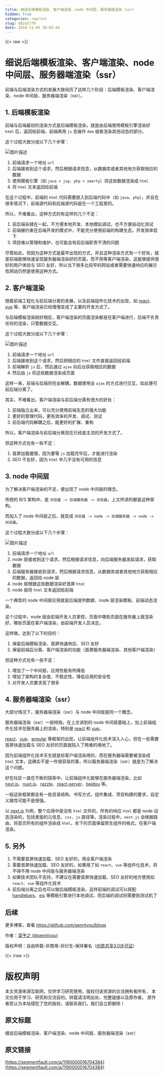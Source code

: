 ```yaml
---
title: 细说后端模板渲染、客户端渲染、node 中间层、服务器端渲染（ssr）
hidden: true
categories: reprint
slug: d02a5779
date: 2018-11-03 10:03:44
---
```


{{< raw >}}
<h1 id="articleHeader0">&#x7EC6;&#x8BF4;&#x540E;&#x7AEF;&#x6A21;&#x677F;&#x6E32;&#x67D3;&#x3001;&#x5BA2;&#x6237;&#x7AEF;&#x6E32;&#x67D3;&#x3001;node &#x4E2D;&#x95F4;&#x5C42;&#x3001;&#x670D;&#x52A1;&#x5668;&#x7AEF;&#x6E32;&#x67D3;&#xFF08;ssr&#xFF09;</h1><p>&#x524D;&#x7AEF;&#x4E0E;&#x540E;&#x7AEF;&#x6E32;&#x67D3;&#x65B9;&#x5F0F;&#x7684;&#x53D1;&#x5C55;&#x5927;&#x81F4;&#x7ECF;&#x5386;&#x4E86;&#x8FD9;&#x6837;&#x51E0;&#x4E2A;&#x9636;&#x6BB5;&#xFF1A;&#x540E;&#x7AEF;&#x6A21;&#x677F;&#x6E32;&#x67D3;&#x3001;&#x5BA2;&#x6237;&#x7AEF;&#x6E32;&#x67D3;&#x3001;node &#x4E2D;&#x95F4;&#x5C42;&#x3001;&#x670D;&#x52A1;&#x5668;&#x7AEF;&#x6E32;&#x67D3;&#xFF08;ssr&#xFF09;&#x3002;</p><h2 id="articleHeader1">1. &#x540E;&#x7AEF;&#x6A21;&#x677F;&#x6E32;&#x67D3;</h2><p>&#x524D;&#x7AEF;&#x4E0E;&#x540E;&#x7AEF;&#x6700;&#x521D;&#x7684;&#x6E32;&#x67D3;&#x65B9;&#x5F0F;&#x662F;&#x540E;&#x7AEF;&#x6A21;&#x677F;&#x6E32;&#x67D3;&#xFF0C;&#x5C31;&#x662F;&#x7531;&#x540E;&#x7AEF;&#x4F7F;&#x7528;&#x6A21;&#x677F;&#x5F15;&#x64CE;&#x6E32;&#x67D3;&#x597D; <code>html</code> &#x540E;&#xFF0C;&#x8FD4;&#x56DE;&#x7ED9;&#x524D;&#x7AEF;&#xFF0C;&#x524D;&#x7AEF;&#x518D;&#x7528; <code>js</code> &#x53BB;&#x64CD;&#x4F5C; <code>dom</code> &#x6216;&#x8005;&#x6E32;&#x67D3;&#x5176;&#x4ED6;&#x52A8;&#x6001;&#x7684;&#x90E8;&#x5206;&#x3002;</p><p>&#x8FD9;&#x4E2A;&#x8FC7;&#x7A0B;&#x5927;&#x81F4;&#x5206;&#x6210;&#x4EE5;&#x4E0B;&#x51E0;&#x4E2A;&#x6B65;&#x9AA4;&#xFF1A;</p><p><span class="img-wrap"><img data-src="/img/bVbifJ6?w=984&amp;h=368" src="https://static.alili.tech/img/bVbifJ6?w=984&amp;h=368" alt="&#x56FE;&#x7247;&#x63CF;&#x8FF0;" title="&#x56FE;&#x7247;&#x63CF;&#x8FF0;" style="cursor:pointer;display:inline"></span></p><ol><li>&#x524D;&#x7AEF;&#x8BF7;&#x6C42;&#x4E00;&#x4E2A;&#x5730;&#x5740; <code>url</code></li><li>&#x540E;&#x7AEF;&#x63A5;&#x6536;&#x5230;&#x8FD9;&#x4E2A;&#x8BF7;&#x6C42;&#xFF0C;&#x7136;&#x540E;&#x6839;&#x636E;&#x8BF7;&#x6C42;&#x4FE1;&#x606F;&#xFF0C;&#x4ECE;&#x6570;&#x636E;&#x5E93;&#x6216;&#x8005;&#x5176;&#x4ED6;&#x5730;&#x65B9;&#x83B7;&#x53D6;&#x76F8;&#x5E94;&#x7684;&#x6570;&#x636E;</li><li>&#x4F7F;&#x7528;&#x6A21;&#x677F;&#x5F15;&#x64CE;&#xFF08;&#x5982; <code>java &gt; jsp</code>&#x3001;<code>php &gt; smarty</code>&#xFF09;&#x5C06;&#x8FD9;&#x4E9B;&#x6570;&#x636E;&#x6E32;&#x67D3;&#x6210; <code>html</code></li><li>&#x5C06; <code>html</code> &#x6587;&#x672C;&#x8FD4;&#x56DE;&#x7ED9;&#x524D;&#x7AEF;</li></ol><p>&#x5728;&#x8FD9;&#x4E2A;&#x8FC7;&#x7A0B;&#x4E2D;&#xFF0C;&#x524D;&#x7AEF;&#x7684; <code>html</code> &#x4EE3;&#x7801;&#x9700;&#x8981;&#x5D4C;&#x5165;&#x5230;&#x540E;&#x7AEF;&#x4EE3;&#x7801;&#x4E2D;&#xFF08;&#x5982; <code>java</code>&#x3001;<code>php</code>&#xFF09;&#xFF0C;&#x5E76;&#x4E14;&#x5728;&#x5F88;&#x591A;&#x60C5;&#x51B5;&#x4E0B;&#xFF0C;&#x524D;&#x7AEF;&#x6E90;&#x4EE3;&#x7801;&#x548C;&#x540E;&#x7AEF;&#x6E90;&#x4EE3;&#x7801;&#x662F;&#x5728;&#x4E00;&#x4E2A;&#x5DE5;&#x7A0B;&#x91CC;&#x7684;&#x3002;</p><p>&#x6240;&#x4EE5;&#xFF0C;&#x4E0D;&#x96BE;&#x770B;&#x51FA;&#xFF0C;&#x8FD9;&#x79CD;&#x65B9;&#x5F0F;&#x7684;&#x6709;&#x8FD9;&#x6837;&#x7684;&#x51E0;&#x4E2A;&#x4E0D;&#x8DB3;&#xFF1A;</p><ol><li>&#x524D;&#x540E;&#x7AEF;&#x6742;&#x63C9;&#x5728;&#x4E00;&#x8D77;&#xFF0C;&#x4E0D;&#x65B9;&#x4FBF;&#x672C;&#x5730;&#x5F00;&#x53D1;&#x3001;&#x672C;&#x5730;&#x6A21;&#x62DF;&#x8C03;&#x8BD5;&#xFF0C;&#x4E5F;&#x4E0D;&#x65B9;&#x4FBF;&#x81EA;&#x52A8;&#x5316;&#x6D4B;&#x8BD5;</li><li>&#x524D;&#x7AEF;&#x88AB;&#x7EA6;&#x675F;&#x5728;&#x540E;&#x7AEF;&#x5F00;&#x53D1;&#x7684;&#x6A21;&#x5F0F;&#x4E2D;&#xFF0C;&#x4E0D;&#x80FD;&#x5145;&#x5206;&#x4F7F;&#x7528;&#x524D;&#x7AEF;&#x7684;&#x6784;&#x5EFA;&#x751F;&#x6001;&#xFF0C;&#x5F00;&#x53D1;&#x6548;&#x7387;&#x4F4E;&#x4E0B;</li><li>&#x9879;&#x76EE;&#x96BE;&#x4EE5;&#x7BA1;&#x7406;&#x548C;&#x7EF4;&#x62A4;&#xFF0C;&#x4E5F;&#x53EF;&#x80FD;&#x4F1A;&#x6709;&#x524D;&#x540E;&#x7AEF;&#x804C;&#x8D23;&#x4E0D;&#x6E05;&#x7684;&#x95EE;&#x9898;</li></ol><p>&#x5C3D;&#x7BA1;&#x5982;&#x6B64;&#xFF0C;&#x4F46;&#x56E0;&#x4E3A;&#x8FD9;&#x79CD;&#x65B9;&#x5F0F;&#x662F;&#x6700;&#x65E9;&#x51FA;&#x73B0;&#x7684;&#x65B9;&#x5F0F;&#xFF0C;&#x5E76;&#x4E14;&#x8FD9;&#x79CD;&#x6E32;&#x67D3;&#x65B9;&#x5F0F;&#x6709;&#x4E00;&#x4E2A;&#x597D;&#x5904;&#xFF0C;&#x5C31;&#x662F;&#x524D;&#x7AEF;&#x80FD;&#x591F;&#x5FEB;&#x901F;&#x5448;&#x73B0;&#x670D;&#x52A1;&#x5668;&#x7AEF;&#x6E32;&#x67D3;&#x597D;&#x7684;&#x9875;&#x9762;&#xFF0C;&#x800C;&#x4E0D;&#x7528;&#x7B49;&#x5BA2;&#x6237;&#x7AEF;&#x6E32;&#x67D3;&#xFF0C;&#x8FD9;&#x80FD;&#x591F;&#x63D0;&#x4F9B;&#x5F88;&#x597D;&#x7684;&#x7528;&#x6237;&#x4F53;&#x9A8C;&#x4E0E; SEO &#x53CB;&#x597D;&#xFF0C;&#x6240;&#x4EE5;&#x5F53;&#x4E0B;&#x5F88;&#x591A;&#x6BD4;&#x8F83;&#x65E9;&#x7684;&#x7F51;&#x7AD9;&#x6216;&#x8005;&#x9700;&#x8981;&#x5FEB;&#x901F;&#x54CD;&#x5E94;&#x7684;&#x5C55;&#x793A;&#x6027;&#x7F51;&#x7AD9;&#x4ECD;&#x7136;&#x662F;&#x4F7F;&#x7528;&#x8FD9;&#x79CD;&#x65B9;&#x5F0F;&#x3002;</p><h2 id="articleHeader2">2. &#x5BA2;&#x6237;&#x7AEF;&#x6E32;&#x67D3;</h2><p>&#x968F;&#x7740;&#x524D;&#x7AEF;&#x5DE5;&#x7A0B;&#x5316;&#x4E0E;&#x524D;&#x540E;&#x7AEF;&#x5206;&#x79BB;&#x7684;&#x53D1;&#x5C55;&#xFF0C;&#x4EE5;&#x53CA;&#x524D;&#x7AEF;&#x7EC4;&#x4EF6;&#x5316;&#x6280;&#x672F;&#x7684;&#x51FA;&#x73B0;&#xFF0C;&#x5982; <a href="https://github.com/facebook/react" rel="nofollow noreferrer" target="_blank">react</a>&#x3001;<a href="https://github.com/vuejs/vue" rel="nofollow noreferrer" target="_blank">vue</a> &#x7B49;&#xFF0C;&#x5BA2;&#x6237;&#x7AEF;&#x6E32;&#x67D3;&#x5DF2;&#x7ECF;&#x6162;&#x6162;&#x53D8;&#x6210;&#x4E86;&#x4E3B;&#x8981;&#x7684;&#x5F00;&#x53D1;&#x65B9;&#x5F0F;&#x4E86;&#x3002;</p><p>&#x4E0E;&#x540E;&#x7AEF;&#x6A21;&#x677F;&#x6E32;&#x67D3;&#x521A;&#x597D;&#x76F8;&#x53CD;&#xFF0C;&#x5BA2;&#x6237;&#x7AEF;&#x6E32;&#x67D3;&#x7684;&#x9875;&#x9762;&#x6E32;&#x67D3;&#x90FD;&#x662F;&#x5728;&#x5BA2;&#x6237;&#x7AEF;&#x8FDB;&#x884C;&#xFF0C;&#x540E;&#x7AEF;&#x4E0D;&#x8D1F;&#x8D23;&#x4EFB;&#x4F55;&#x7684;&#x6E32;&#x67D3;&#xFF0C;&#x53EA;&#x7BA1;&#x6570;&#x636E;&#x4EA4;&#x4E92;&#x3002;</p><p>&#x8FD9;&#x4E2A;&#x8FC7;&#x7A0B;&#x5927;&#x81F4;&#x5206;&#x6210;&#x4EE5;&#x4E0B;&#x51E0;&#x4E2A;&#x6B65;&#x9AA4;&#xFF1A;</p><p><span class="img-wrap"><img data-src="/img/bVbifKa?w=955&amp;h=383" src="https://static.alili.tech/img/bVbifKa?w=955&amp;h=383" alt="&#x56FE;&#x7247;&#x63CF;&#x8FF0;" title="&#x56FE;&#x7247;&#x63CF;&#x8FF0;" style="cursor:pointer;display:inline"></span></p><ol><li>&#x524D;&#x7AEF;&#x8BF7;&#x6C42;&#x4E00;&#x4E2A;&#x5730;&#x5740; <code>url</code></li><li>&#x540E;&#x7AEF;&#x63A5;&#x6536;&#x5230;&#x8FD9;&#x4E2A;&#x8BF7;&#x6C42;&#xFF0C;&#x7136;&#x540E;&#x628A;&#x76F8;&#x5E94;&#x7684; <code>html</code> &#x6587;&#x4EF6;&#x76F4;&#x63A5;&#x8FD4;&#x56DE;&#x7ED9;&#x524D;&#x7AEF;</li><li>&#x524D;&#x7AEF;&#x89E3;&#x6790; <code>js</code> &#x540E;&#xFF0C;&#x7136;&#x540E;&#x901A;&#x8FC7; <code>ajax</code> &#x5411;&#x540E;&#x53F0;&#x83B7;&#x53D6;&#x76F8;&#x5E94;&#x7684;&#x6570;&#x636E;</li><li>&#x7136;&#x540E;&#x7531; <code>js</code> &#x5C06;&#x8FD9;&#x4E9B;&#x6570;&#x636E;&#x6E32;&#x67D3;&#x6210;&#x9875;&#x9762;</li></ol><p>&#x8FD9;&#x6837;&#x4E00;&#x6765;&#xFF0C;&#x524D;&#x7AEF;&#x4E0E;&#x540E;&#x7AEF;&#x5C06;&#x5B8C;&#x5168;&#x89E3;&#x8026;&#xFF0C;&#x6570;&#x636E;&#x4F7F;&#x7528;&#x5168; <code>ajax</code> &#x7684;&#x65B9;&#x5F0F;&#x8FDB;&#x884C;&#x4EA4;&#x4E92;&#xFF0C;&#x5982;&#x6B64;&#x4FBF;&#x53EF;&#x524D;&#x540E;&#x7AEF;&#x5206;&#x79BB;&#x4E86;&#x3002;</p><p>&#x5176;&#x5B9E;&#xFF0C;&#x4E0D;&#x96BE;&#x770B;&#x51FA;&#xFF0C;&#x5BA2;&#x6237;&#x7AEF;&#x6E32;&#x67D3;&#x4E0E;&#x524D;&#x540E;&#x7AEF;&#x5206;&#x79BB;&#x6709;&#x5F88;&#x5927;&#x7684;&#x597D;&#x5904;&#xFF1A;</p><ol><li>&#x524D;&#x7AEF;&#x72EC;&#x7ACB;&#x51FA;&#x6765;&#xFF0C;&#x53EF;&#x4EE5;&#x5145;&#x5206;&#x4F7F;&#x7528;&#x524D;&#x7AEF;&#x751F;&#x6001;&#x7684;&#x5F3A;&#x5927;&#x529F;&#x80FD;</li><li>&#x66F4;&#x597D;&#x7684;&#x7BA1;&#x7406;&#x4EE3;&#x7801;&#xFF0C;&#x66F4;&#x6709;&#x6548;&#x7387;&#x7684;&#x5F00;&#x53D1;&#x3001;&#x8C03;&#x8BD5;&#x3001;&#x6D4B;&#x8BD5;</li><li>&#x524D;&#x540E;&#x7AEF;&#x4EE3;&#x7801;&#x89E3;&#x8026;&#x4E4B;&#x540E;&#xFF0C;&#x80FD;&#x66F4;&#x597D;&#x7684;&#x6269;&#x5C55;&#x3001;&#x91CD;&#x6784;</li></ol><p>&#x6240;&#x4EE5;&#xFF0C;&#x5BA2;&#x6237;&#x7AEF;&#x6E32;&#x67D3;&#x4E0E;&#x524D;&#x540E;&#x7AEF;&#x5206;&#x79BB;&#x73B0;&#x5728;&#x5DF2;&#x7ECF;&#x662F;&#x4E3B;&#x6D41;&#x7684;&#x5F00;&#x53D1;&#x65B9;&#x5F0F;&#x4E86;&#x3002;</p><p>&#x4F46;&#x8FD9;&#x79CD;&#x65B9;&#x5F0F;&#x4E5F;&#x6709;&#x4E00;&#x4E9B;&#x4E0D;&#x8DB3;&#xFF1A;</p><ol><li>&#x9996;&#x5C4F;&#x52A0;&#x8F7D;&#x7F13;&#x6162;&#xFF0C;&#x56E0;&#x4E3A;&#x8981;&#x7B49; <code>js</code> &#x52A0;&#x8F7D;&#x5B8C;&#x6BD5;&#x540E;&#xFF0C;&#x624D;&#x80FD;&#x8FDB;&#x884C;&#x6E32;&#x67D3;</li><li>SEO &#x4E0D;&#x53CB;&#x597D;&#xFF0C;&#x56E0;&#x4E3A; <code>html</code> &#x4E2D;&#x51E0;&#x4E4E;&#x6CA1;&#x6709;&#x53EF;&#x7528;&#x7684;&#x4FE1;&#x606F;</li></ol><h2 id="articleHeader3">3. node &#x4E2D;&#x95F4;&#x5C42;</h2><p>&#x4E3A;&#x4E86;&#x89E3;&#x51B3;&#x5BA2;&#x6237;&#x7AEF;&#x6E32;&#x67D3;&#x7684;&#x4E0D;&#x8DB3;&#xFF0C;&#x4FBF;&#x51FA;&#x73B0;&#x4E86; node &#x4E2D;&#x95F4;&#x5C42;&#x7684;&#x7406;&#x5FF5;&#x3002;</p><p>&#x4F20;&#x7EDF;&#x7684; B/S &#x67B6;&#x6784;&#x4E2D;&#xFF0C;&#x662F; <code>&#x6D4F;&#x89C8;&#x5668; -&gt; &#x540E;&#x7AEF;&#x670D;&#x52A1;&#x5668; -&gt; &#x6D4F;&#x89C8;&#x5668;</code>&#xFF0C;&#x4E0A;&#x6587;&#x6240;&#x8BB2;&#x7684;&#x90FD;&#x662F;&#x8FD9;&#x79CD;&#x67B6;&#x6784;&#x3002;</p><p>&#x800C;&#x52A0;&#x5165;&#x4E86; node &#x4E2D;&#x95F4;&#x5C42;&#x4E4B;&#x540E;&#xFF0C;&#x5C31;&#x53D8;&#x6210; <code>&#x6D4F;&#x89C8;&#x5668; -&gt; node -&gt; &#x540E;&#x7AEF;&#x670D;&#x52A1;&#x5668; -&gt; node -&gt; &#x6D4F;&#x89C8;&#x5668;</code>&#x3002;</p><p>&#x8FD9;&#x4E2A;&#x8FC7;&#x7A0B;&#x5927;&#x81F4;&#x5206;&#x6210;&#x4EE5;&#x4E0B;&#x51E0;&#x4E2A;&#x6B65;&#x9AA4;&#xFF1A;</p><p><span class="img-wrap"><img data-src="/img/bVbifKb?w=1033&amp;h=362" src="https://static.alili.tech/img/bVbifKb?w=1033&amp;h=362" alt="&#x56FE;&#x7247;&#x63CF;&#x8FF0;" title="&#x56FE;&#x7247;&#x63CF;&#x8FF0;" style="cursor:pointer"></span></p><ol><li>&#x524D;&#x7AEF;&#x8BF7;&#x6C42;&#x4E00;&#x4E2A;&#x5730;&#x5740; <code>url</code></li><li>node &#x5C42;&#x63A5;&#x6536;&#x5230;&#x8FD9;&#x4E2A;&#x8BF7;&#x6C42;&#xFF0C;&#x7136;&#x540E;&#x6839;&#x636E;&#x8BF7;&#x6C42;&#x4FE1;&#x606F;&#xFF0C;&#x5411;&#x540E;&#x7AEF;&#x670D;&#x52A1;&#x5668;&#x53D1;&#x8D77;&#x8BF7;&#x6C42;&#xFF0C;&#x83B7;&#x53D6;&#x6570;&#x636E;</li><li>&#x540E;&#x7AEF;&#x670D;&#x52A1;&#x5668;&#x63A5;&#x6536;&#x5230;&#x8BF7;&#x6C42;&#xFF0C;&#x7136;&#x540E;&#x6839;&#x636E;&#x8BF7;&#x6C42;&#x4FE1;&#x606F;&#xFF0C;&#x4ECE;&#x6570;&#x636E;&#x5E93;&#x6216;&#x8005;&#x5176;&#x4ED6;&#x5730;&#x65B9;&#x83B7;&#x53D6;&#x76F8;&#x5E94;&#x7684;&#x6570;&#x636E;&#xFF0C;&#x8FD4;&#x56DE;&#x7ED9; node &#x5C42;</li><li>node &#x5C42;&#x6839;&#x636E;&#x8FD9;&#x4E9B;&#x6570;&#x636E;&#x6E32;&#x67D3;&#x597D;&#x9996;&#x5C4F; <code>html</code></li><li>node &#x5C42;&#x5C06; <code>html</code> &#x6587;&#x672C;&#x8FD4;&#x56DE;&#x7ED9;&#x524D;&#x7AEF;</li></ol><p>&#x4E00;&#x4E2A;&#x5178;&#x578B;&#x7684; node &#x4E2D;&#x95F4;&#x5C42;&#x5E94;&#x7528;&#x5C31;&#x662F;&#x540E;&#x7AEF;&#x63D0;&#x4F9B;&#x6570;&#x636E;&#x3001;node &#x5C42;&#x6E32;&#x67D3;&#x6A21;&#x677F;&#x3001;&#x524D;&#x7AEF;&#x52A8;&#x6001;&#x6E32;&#x67D3;&#x3002;</p><p>&#x8FD9;&#x4E2A;&#x8FC7;&#x7A0B;&#x4E2D;&#xFF0C;node &#x5C42;&#x7531;&#x524D;&#x7AEF;&#x5F00;&#x53D1;&#x4EBA;&#x5458;&#x638C;&#x63A7;&#xFF0C;&#x9875;&#x9762;&#x4E2D;&#x54EA;&#x4E9B;&#x9875;&#x9762;&#x5728;&#x670D;&#x52A1;&#x5668;&#x4E0A;&#x5C31;&#x6E32;&#x67D3;&#x597D;&#xFF0C;&#x54EA;&#x4E9B;&#x9875;&#x9762;&#x5728;&#x5BA2;&#x6237;&#x7AEF;&#x6E32;&#x67D3;&#xFF0C;&#x7531;&#x524D;&#x7AEF;&#x5F00;&#x53D1;&#x4EBA;&#x5458;&#x51B3;&#x5B9A;&#x3002;</p><p>&#x8FD9;&#x6837;&#x505A;&#xFF0C;&#x8FBE;&#x5230;&#x4E86;&#x4EE5;&#x4E0B;&#x7684;&#x76EE;&#x7684;&#xFF1A;</p><ol><li>&#x4FDD;&#x7559;&#x540E;&#x7AEF;&#x6A21;&#x677F;&#x6E32;&#x67D3;&#x3001;&#x9996;&#x5C4F;&#x5FEB;&#x901F;&#x54CD;&#x5E94;&#x3001;SEO &#x53CB;&#x597D;</li><li>&#x4FDD;&#x7559;&#x524D;&#x7AEF;&#x540E;&#x5206;&#x79BB;&#x3001;&#x5BA2;&#x6237;&#x7AEF;&#x6E32;&#x67D3;&#x7684;&#x529F;&#x80FD;&#xFF08;&#x9996;&#x5C4F;&#x670D;&#x52A1;&#x5668;&#x7AEF;&#x6E32;&#x67D3;&#x3001;&#x5176;&#x4ED6;&#x5BA2;&#x6237;&#x7AEF;&#x6E32;&#x67D3;&#xFF09;</li></ol><p>&#x4F46;&#x8FD9;&#x79CD;&#x65B9;&#x5F0F;&#x4E5F;&#x6709;&#x4E00;&#x4E9B;&#x4E0D;&#x8DB3;&#xFF1A;</p><ol><li>&#x589E;&#x52A0;&#x4E86;&#x4E00;&#x4E2A;&#x4E2D;&#x95F4;&#x5C42;&#xFF0C;&#x5E94;&#x7528;&#x6027;&#x80FD;&#x6709;&#x6240;&#x964D;&#x4F4E;</li><li>&#x589E;&#x52A0;&#x4E86;&#x67B6;&#x6784;&#x7684;&#x590D;&#x6742;&#x5EA6;&#x3001;&#x4E0D;&#x7A33;&#x5B9A;&#x6027;&#xFF0C;&#x964D;&#x4F4E;&#x5E94;&#x7528;&#x7684;&#x5B89;&#x5168;&#x6027;</li><li>&#x5BF9;&#x5F00;&#x53D1;&#x4EBA;&#x5458;&#x8981;&#x6C42;&#x9AD8;&#x4E86;&#x5F88;&#x591A;</li></ol><h2 id="articleHeader4">4. &#x670D;&#x52A1;&#x5668;&#x7AEF;&#x6E32;&#x67D3;&#xFF08;ssr&#xFF09;</h2><p>&#x5927;&#x90E8;&#x5206;&#x60C5;&#x51B5;&#x4E0B;&#xFF0C;&#x670D;&#x52A1;&#x5668;&#x7AEF;&#x6E32;&#x67D3;&#xFF08;ssr&#xFF09;&#x4E0E; node &#x4E2D;&#x95F4;&#x5C42;&#x662F;&#x540C;&#x4E00;&#x4E2A;&#x6982;&#x5FF5;&#x3002;</p><p>&#x670D;&#x52A1;&#x5668;&#x7AEF;&#x6E32;&#x67D3;&#xFF08;ssr&#xFF09;&#x4E00;&#x822C;&#x7279;&#x6307;&#xFF0C;&#x5728;&#x4E0A;&#x6587;&#x8BB2;&#x5230;&#x7684; node &#x4E2D;&#x95F4;&#x5C42;&#x57FA;&#x7840;&#x4E0A;&#xFF0C;&#x52A0;&#x4E0A;&#x524D;&#x7AEF;&#x7EC4;&#x4EF6;&#x5316;&#x6280;&#x672F;&#x5728;&#x670D;&#x52A1;&#x5668;&#x4E0A;&#x7684;&#x6E32;&#x67D3;&#xFF0C;&#x7279;&#x522B;&#x662F; <a href="https://github.com/facebook/react" rel="nofollow noreferrer" target="_blank">react</a> &#x548C; <a href="https://github.com/vuejs/vue" rel="nofollow noreferrer" target="_blank">vue</a>&#x3002;</p><p><a href="https://github.com/facebook/react" rel="nofollow noreferrer" target="_blank">react</a>&#x3001;<a href="https://github.com/vuejs/vue" rel="nofollow noreferrer" target="_blank">vue</a>&#x3001;<a href="https://github.com/angular/angular" rel="nofollow noreferrer" target="_blank">angular</a> &#x7B49;&#x6846;&#x67B6;&#x7684;&#x51FA;&#x73B0;&#xFF0C;&#x8BA9;&#x524D;&#x7AEF;&#x7EC4;&#x4EF6;&#x5316;&#x6280;&#x672F;&#x6DF1;&#x5165;&#x4EBA;&#x5FC3;&#xFF0C;&#x4F46;&#x5728;&#x4E00;&#x4E9B;&#x9700;&#x8981;&#x9996;&#x5C4F;&#x5FEB;&#x901F;&#x52A0;&#x8F7D;&#x4E0E; SEO &#x53CB;&#x597D;&#x7684;&#x9875;&#x9762;&#x5C31;&#x9677;&#x5165;&#x4E86;&#x4E24;&#x96BE;&#x7684;&#x5883;&#x5730;&#x4E86;&#x3002;</p><p>&#x56E0;&#x4E3A;&#x524D;&#x7AEF;&#x7EC4;&#x4EF6;&#x5316;&#x6280;&#x672F;&#x5929;&#x751F;&#x5C31;&#x662F;&#x7ED9;&#x5BA2;&#x6237;&#x7AEF;&#x6E32;&#x67D3;&#x7528;&#x7684;&#xFF0C;&#x800C;&#x5728;&#x670D;&#x52A1;&#x5668;&#x7AEF;&#x9700;&#x8981;&#x88AB;&#x6E32;&#x67D3;&#x6210; <code>html</code> &#x6587;&#x672C;&#xFF0C;&#x8FD9;&#x786E;&#x5B9E;&#x4E0D;&#x662F;&#x4E00;&#x4EF6;&#x5F88;&#x5BB9;&#x6613;&#x7684;&#x4E8B;&#xFF0C;&#x6240;&#x4EE5;&#x670D;&#x52A1;&#x5668;&#x7AEF;&#x6E32;&#x67D3;&#xFF08;ssr&#xFF09;&#x5C31;&#x662F;&#x4E3A;&#x4E86;&#x89E3;&#x51B3;&#x8FD9;&#x4E2A;&#x95EE;&#x9898;&#x3002;</p><p>&#x597D;&#x5728;&#x793E;&#x533A;&#x4E00;&#x76F4;&#x5728;&#x4E0D;&#x65AD;&#x7684;&#x63A2;&#x7D22;&#x4E2D;&#xFF0C;&#x8BA9;&#x524D;&#x7AEF;&#x7EC4;&#x4EF6;&#x5316;&#x80FD;&#x591F;&#x5728;&#x670D;&#x52A1;&#x5668;&#x7AEF;&#x6E32;&#x67D3;&#xFF0C;&#x6BD4;&#x5982; <a href="https://github.com/zeit/next.js" rel="nofollow noreferrer" target="_blank">next.js</a>&#x3001;<a href="https://github.com/nuxt/nuxt.js" rel="nofollow noreferrer" target="_blank">nuxt.js</a>&#x3001;<a href="https://github.com/jaredpalmer/razzle" rel="nofollow noreferrer" target="_blank">razzle</a>&#x3001;<a href="https://github.com/redfin/react-server" rel="nofollow noreferrer" target="_blank">react-server</a>&#x3001;<a href="https://github.com/alibaba/beidou" rel="nofollow noreferrer" target="_blank">beidou</a> &#x7B49;&#x3002;</p><p>&#x4E00;&#x822C;&#x8FD9;&#x4E9B;&#x6846;&#x67B6;&#x90FD;&#x4F1A;&#x6709;&#x4E00;&#x4E9B;&#x76EE;&#x5F55;&#x7ED3;&#x6784;&#x3001;&#x4E66;&#x5199;&#x65B9;&#x5F0F;&#x3001;&#x7EC4;&#x4EF6;&#x96C6;&#x6210;&#x3001;&#x9879;&#x76EE;&#x6784;&#x5EFA;&#x7684;&#x8981;&#x6C42;&#xFF0C;&#x81EA;&#x5B9A;&#x4E49;&#x5C5E;&#x6027;&#x53EF;&#x80FD;&#x4E0D;&#x662F;&#x5F88;&#x5F3A;&#x3002;</p><p>&#x4EE5; <a href="https://github.com/zeit/next.js" rel="nofollow noreferrer" target="_blank">next.js</a> &#x4E3A;&#x4F8B;&#xFF0C;&#x6574;&#x4E2A;&#x5E94;&#x7528;&#x4E2D;&#x662F;&#x6CA1;&#x6709; <code>html</code> &#x6587;&#x4EF6;&#x7684;&#xFF0C;&#x6240;&#x6709;&#x7684;&#x54CD;&#x5E94; <code>html</code> &#x90FD;&#x662F; node &#x52A8;&#x6001;&#x6E32;&#x67D3;&#x7684;&#xFF0C;&#x5305;&#x62EC;&#x91CC;&#x9762;&#x7684;&#x5143;&#x4FE1;&#x606F;&#x3001;<code>css, js</code> &#x8DEF;&#x5F84;&#x7B49;&#x3002;&#x6E32;&#x67D3;&#x8FC7;&#x7A0B;&#x4E2D;&#xFF0C;<code>next.js</code> &#x4F1A;&#x6839;&#x636E;&#x8DEF;&#x7531;&#xFF0C;&#x5C06;&#x9996;&#x9875;&#x6240;&#x6709;&#x7684;&#x7EC4;&#x4EF6;&#x6E32;&#x67D3;&#x6210; <code>html</code>&#xFF0C;&#x4F59;&#x4E0B;&#x7684;&#x9875;&#x9762;&#x4FDD;&#x7559;&#x539F;&#x751F;&#x7EC4;&#x4EF6;&#x7684;&#x683C;&#x5F0F;&#xFF0C;&#x5728;&#x5BA2;&#x6237;&#x7AEF;&#x6E32;&#x67D3;&#x3002;</p><h2 id="articleHeader5">5. &#x53E6;&#x5916;</h2><ol><li>&#x4E0D;&#x9700;&#x8981;&#x9996;&#x5C4F;&#x5FEB;&#x901F;&#x52A0;&#x8F7D;&#x3001;SEO &#x53CB;&#x597D;&#x7684;&#xFF0C;&#x7528;&#x5168;&#x5BA2;&#x6237;&#x7AEF;&#x6E32;&#x67D3;</li><li>&#x9700;&#x8981;&#x9996;&#x5C4F;&#x5FEB;&#x901F;&#x52A0;&#x8F7D;&#x3001;SEO &#x53CB;&#x597D;&#x7684;&#xFF0C;&#x5982;&#x679C;&#x7528;&#x4E86;&#x5982; <code>react</code>&#x3001;<code>vue</code> &#x7B49;&#x7EC4;&#x4EF6;&#x5316;&#x6280;&#x672F;&#xFF0C;&#x5C06;&#x4E0D;&#x5F97;&#x4E0D;&#x7528; node &#x4E2D;&#x95F4;&#x5C42;&#x4E0E;&#x670D;&#x52A1;&#x5668;&#x7AEF;&#x6E32;&#x67D3;</li><li>&#x5982;&#x679C;&#x6280;&#x672F;&#x56E2;&#x961F;&#x4E0D;&#x652F;&#x6301;&#xFF0C;&#x4E0D;&#x5EFA;&#x8BAE;&#x5728;&#x9700;&#x8981;&#x9996;&#x5C4F;&#x5FEB;&#x901F;&#x52A0;&#x8F7D;&#x3001;SEO &#x53CB;&#x597D;&#x7684;&#x5730;&#x65B9;&#x4F7F;&#x7528;&#x5982; <code>react</code>&#x3001;<code>vue</code> &#x7B49;&#x7EC4;&#x4EF6;&#x5316;&#x6280;&#x672F;</li><li>&#x524D;&#x540E;&#x7AEF;&#x5206;&#x79BB;&#x4E4B;&#x540E;&#x4E5F;&#x53EF;&#x4EE5;&#x505A;&#x540E;&#x7AEF;&#x6A21;&#x677F;&#x6E32;&#x67D3;&#xFF0C;&#x8FD9;&#x6837;&#x524D;&#x7AEF;&#x7684;&#x8C03;&#x8BD5;&#x53EF;&#x4EE5;&#x642D;&#x914D; <a href="https://github.com/wycats/handlebars.js" rel="nofollow noreferrer" target="_blank">handlebars</a>&#x3001;<a href="https://github.com/tj/ejs" rel="nofollow noreferrer" target="_blank">ejs</a> &#x7B49;&#x6A21;&#x677F;&#x5F15;&#x64CE;&#x8FDB;&#x884C;&#x672C;&#x5730;&#x8C03;&#x8BD5;&#xFF0C;&#x800C;&#x540E;&#x7AEF;&#x7684;&#x8C03;&#x8BD5;&#x5219;&#x9700;&#x8981;&#x5230;&#x6D4B;&#x8BD5;&#x673A;&#x4E86;</li></ol><h2 id="articleHeader6">&#x540E;&#x7EED;</h2><p>&#x66F4;&#x591A;&#x535A;&#x5BA2;&#xFF0C;&#x67E5;&#x770B; <a href="https://github.com/senntyou/blogs" rel="nofollow noreferrer" target="_blank">https://github.com/senntyou/blogs</a></p><p>&#x4F5C;&#x8005;&#xFF1A;<a href="https://github.com/senntyou" rel="nofollow noreferrer" target="_blank">&#x6DF1;&#x4E88;&#x4E4B; (@senntyou)</a></p><p>&#x7248;&#x6743;&#x58F0;&#x660E;&#xFF1A;&#x81EA;&#x7531;&#x8F6C;&#x8F7D;-&#x975E;&#x5546;&#x7528;-&#x975E;&#x884D;&#x751F;-&#x4FDD;&#x6301;&#x7F72;&#x540D;&#xFF08;<a href="https://creativecommons.org/licenses/by-nc-nd/3.0/deed.zh" rel="nofollow noreferrer" target="_blank">&#x521B;&#x610F;&#x5171;&#x4EAB;3.0&#x8BB8;&#x53EF;&#x8BC1;</a>&#xFF09;</p>
{{< /raw >}}

# 版权声明
本文资源来源互联网，仅供学习研究使用，版权归该资源的合法拥有者所有，
本文仅用于学习、研究和交流目的。转载请注明出处、完整链接以及原作者。
原作者若认为本站侵犯了您的版权，请联系我们，我们会立即删除！

## 原文标题
细说后端模板渲染、客户端渲染、node 中间层、服务器端渲染（ssr）

## 原文链接
[https://segmentfault.com/a/1190000016704384](https://segmentfault.com/a/1190000016704384)

